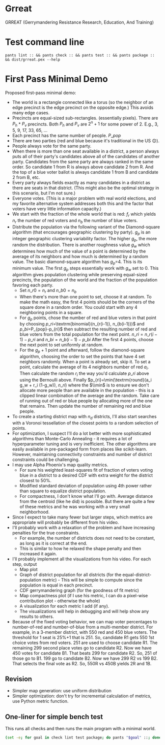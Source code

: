 # Grreat

GRREAT (Gerrymandering Resistance Research, Education, And Training)

# Test command line

```shell
pants lint :: && pants check :: && pants test :: && pants package :: && dist/grreat.pex --help
```

# First Pass Minimal Demo

Proposed first-pass minimal demo:

- The world is a rectangle connected like a torus (so the neighbor of an edge precinct is the edge precinct on the opposite edge.) This avoids many edge cases.
- Precincts are equal-sized sub-rectangles. (essentially pixels). There are $P_h$ * $P_v$ precincts. Both $P_h$ and $P_v$ are $2^n + 1$ for some power of 2. E.g., 3, 5, 9, 17, 33, 65, ...
- Each precinct has the same number of people. $P\_{pop}$
- There are two parties (red and blue because it's traditional in the US 😊).
- People always vote for the same party.
- When there is more than one seat available in a district, a person always puts all of their party's candidates above all of the candidates of another party. Candidates from the same party are always ranked in the same order. So candidate 1 from R is always above candidate 2 from R. And the top of a blue voter ballot is always candidate 1 from B and candidate 2 from B, etc.
- Every party always fields exactly as many candidates in a district as there are seats in that district. (This might also be the optimal strategy in this scenario, but I'm not sure.)
- Everyone votes. (This is a major problem with real world elections, and my favorite alternative system addresses both this and the factor that voters have very little information capacity.)
- We start with the fraction of the whole world that is red: $f_r$ which yields $n_r$ the number of red voters and $n_b$ the number of blue voters.
- Distribute the population via the following variant of the Diamond-square algorithm (that encourages geographic clustering by party). $g_p$ is an integer geographic clustering variability factor. The higher $g_p$, the more random the distribution. There is another roughness value $g_w$ which determines how much of the value of a point is determined by the average of its neighbors and how much is determined by a random value. The basic diamond-square algorithm has $g_p$=4. This is its minimum value. The first $g_p$ steps essentially work with $g_w$ set to 0. This algorithm gives population clustering while preserving equal-sized precincts, the population of the world and the fraction of the population favoring each party.
  - Set $n\_{r0}=n_r$ and $n\_{b0}=n_b$
  - When there's more than one point to set, choose it at random. To make the math easy, the first 4 points should be the corners of the square done in a random order. You could start with any 4 neighboring points in a square.
  - For $g_p$ points, chose the number of red and blue voters in that point by choosing $p\_{ri}$=\\textrm{binomial}(n\_{r(i-1)}, n\_{b(i-1)})$ and $p\_{bi}=$P\_{pop}-p\_{ri}$ then subtract the resulting number of red and blue voters from the total population for the next point. $n\_{ri}=n\_{r(i-1)}-p\_{ri}$ and $n\_{bi}=n\_{b(i-1)}-p\_{bi}$ After the first 4 points, choose the next point to set uniformly at random.
  - For the $g_p+1$ point and afterward, follow the diamond-square algorithm, choosing the order to set the points that have 4 set neighbors randomly. When a point is already set, skip it. To set a point, calculate the average of its 4 neighbors number of red $a_i$. Then calculate the random $r_i$ the way you'd calculate $p\_{ri}$ above using the Bernoulli above. Finally $p\_{ri}=\\min(\\textrm{round}(a_i g_w + r_i (1-g_w)), $n\_{ri}$) where the $\\min$ is to ensure we don't allocate more people than are available in the population - this is a clipped linear combination of the average and the random. Take care of running out of red or blue people by allocating more of the one that remains. Then update the number of remaining red and blue people.
- To create a starting district map with $n_d$ districts, I'll also start searches with a Voronoi tessellation of the closest points to a random selection of points.
- For optimization, I suspect I'll do a lot better with more sophisticated algorithms than Monte-Carlo Annealing - it requires a lot of hyperparameter tuning and is very inefficient. The other algorithms are easily available in pre-packaged form from places like scikit-learn. However, maintaining connectivity constraints and number of district constraints could be challenging.
- I may use Alpha Phoenix's map quality metrics.
  - For sure his weighted least-squares fit of fraction of voters voting blue in a district to a desired CDF with extra weight for the district closest to 50%.
  - Modified standard deviation of population using 4th power rather than square to equalize district population.
  - For compactness, I don't know what I'll go with. Average distance from the centroid (like he did) is possible. But there are quite a few of these metrics and he was working with a very small neighborhood.
- Since I expect to take many fewer but larger steps, which metrics are appropriate will probably be different from his video.
- I'll probably work with a relaxation of the problem and have increasing penalties for the true constraints.
  - For example, the number of districts does not need to be constant, as long as it is correct at the end.
  - This is similar to how he relaxed the shape penalty and then increased it again.
- I'll probably implement all the visualizations from his video. For each step, output
  - Map plot
  - Graph of district population for all districts (for the equal-district-population metric) - This will be simple to compute since the population is equal in each precinct.
  - CDF gerrymandering graph (for the goodness of fit metric)
  - Map compactness plot (if I use his metric, I can do a pixel-wise contribution plot - otherwise the whole)
  - A visualization for each metric I add (if any).
  - The visualizations will help in debugging and will help show any results to others.
- Because of the fixed voting behavior, we can map voter percentages to number-of-red and number-of-blue from a multi-member district. For example, in a 3-member district, with 550 red and 450 blue voters. The threshold for 1 seat is 25%+1 that is 251. So, candidate R1 gets 550 1st choice votes from red voters. 251 are used to choose candidate R1. The remaining 299 second place votes go to candidate R2. Now we have 450 votes for candidate B1. That beats 299 for candidate R2. So, 251 of those go to B1. 199 go to candidate B2. Now we have 299 R2 vs 199 B2. That selects the final vote as R2. So, 550R vs 450B yields 2R and 1B.

## Revision

- Simpler map generation: use uniform distribution
- Simpler optimization: don't try for incremental calculation of metrics, use
  Python metric function.

## One-liner for simple bench test

This runs all checks and then runs the main program with a minimal world.

```bash
(set -e; for goal in check lint test package; do pants "$goal" ::; done; pants run src:main -- --world_width 3 --world_height 3)
```
